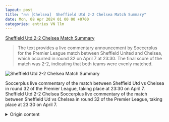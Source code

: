 ```yaml
---
layout: post
title: "🔥🔥 [Chelsea]  Sheffield Utd 2-2 Chelsea Match Summary"
date: Mon, 08 Apr 2024 01 00 00 +0700
categories: entries VN llm
---
```

[ Sheffield Utd 2-2 Chelsea Match Summary](https://bongdaplus.vn/ngoai-hang-anh/truc-tiep-sheffield-utd-vs-chelsea-23h30-ngay-7-4-4273512404.html)

> The text provides a live commentary announcement by Soccerplus for the Premier League match between Sheffield United and Chelsea, which occurred in round 32 on April 7 at 23:30. The final score of the match was 2-2, indicating that both teams were evenly matched.

![ Sheffield Utd 2-2 Chelsea Match Summary](https://cdn.bongdaplus.vn/Assets/Media/2024/04/07/8/Thiago-Silva.jpg)

 Soccerplus live commentary of the match between Sheffield Utd vs Chelsea in round 32 of the Premier League, taking place at 23:30 on April 7.
Sheffield Utd 2-2 Chelsea
Soccerplus live commentary of the match between Sheffield Ud vs Chelsea in round 32 of the Premier League, taking place at 23:30 on April 7.

<details>
  <summary>Origin content</summary>
  ---
layout: post
title: "🔥🔥 [Chelsea] Tường thuật Sheffield Utd 2-2 Chelsea"
date: Mon, 08 Apr 2024 01:00:00 +0700
categories: entries VN
---
[Tường thuật Sheffield Utd 2-2 Chelsea](https://bongdaplus.vn/ngoai-hang-anh/truc-tiep-sheffield-utd-vs-chelsea-23h30-ngay-7-4-4273512404.html)

![Tường thuật Sheffield Utd 2-2 Chelsea](https://cdn.bongdaplus.vn/Assets/Media/2024/04/07/8/Thiago-Silva.jpg)

Bongdaplus tường thuật trực tiếp trận đấu giữa Sheffield Utd vs Chelsea trong khuôn khổ vòng 32 Premier League, diễn ra vào lúc 23h30 ngày 7/4.

Tường thuật Sheffield Utd 2-2 Chelsea

Bongdaplus tường thuật trực tiếp trận đấu giữa Sheffield Utd vs Chelsea trong khuôn khổ vòng 32 Premier League, diễn ra vào lúc 23h30 ngày 7/4.


</details>

